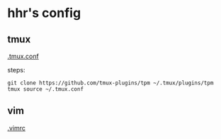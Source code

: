 # hhr's config

## tmux

[.tmux.conf](./tmux/.tmux.conf)

steps:

```shell
git clone https://github.com/tmux-plugins/tpm ~/.tmux/plugins/tpm
tmux source ~/.tmux.conf
```

## vim

[.vimrc](./vim/.vimrc)


